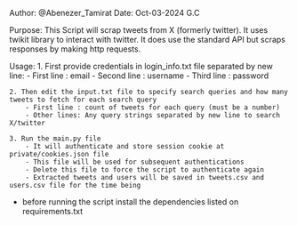 Author: @Abenezer_Tamirat
Date: Oct-03-2024 G.C

Purpose:
	This Script will scrap tweets from X (formerly twitter). It uses twikit library to interact with twitter. It does use the standard API but scraps responses by making http requests.

Usage:
	1. First provide credentials in login_info.txt file separated by new line:
		- First line : email
		- Second line : username
		- Third line : password

	2. Then edit the input.txt file to specify search queries and how many tweets to fetch for each search query
		- First line : count of tweets for each query (must be a number)
		- Other lines: Any query strings separated by new line to search X/twitter

	3. Run the main.py file
		- It will authenticate and store session cookie at private/cookies.json file
		- This file will be used for subsequent authentications
		- Delete this file to force the script to authenticate again
		- Extracted tweets and users will be saved in tweets.csv and users.csv file for the time being

- before running the script install the dependencies listed on requirements.txt